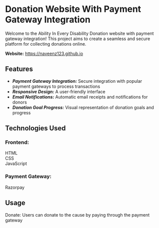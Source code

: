 # Donation Website With Payment Gateway Integration
Welcome to the Ability In Every Disability Donation website with payment gateway integration! This project aims to create a seamless and secure platform for collecting donations online. 

**Website:** https://naveenz123.github.io

## Features
- ***Payment Gateway Integration:*** Secure integration with popular payment gateways to process transactions 
- ***Responsive Design:*** A user-friendly interface 
- ***Email Notifications:*** Automatic email receipts and notifications for donors 
- ***Donation Goal Progress:*** Visual representation of donation goals and progress 

## Technologies Used
### Frontend:
HTML \
CSS  \
JavaScript

### Payment Gateway:
Razorpay

## Usage
Donate: Users can donate to the cause by paying through the payment gateway 


